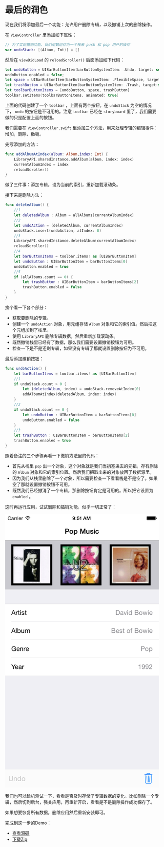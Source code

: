 # 最后的润色

现在我们将添加最后一个功能：允许用户删除专辑，以及撤销上次的删除操作。

在 `ViewController` 里添加如下属性：

```swift
// 为了实现撤销功能，我们用数组作为一个栈来 push 和 pop 用户的操作
var undoStack: [(Album, Int)] = []
```

然后在 `viewDidLoad` 的 `reloadScroller()` 后面添加如下代码：

```swift
let undoButton = UIBarButtonItem(barButtonSystemItem: .Undo, target: self, action:"undoAction")
undoButton.enabled = false;
let space = UIBarButtonItem(barButtonSystemItem: .FlexibleSpace, target:nil, action:nil)
let trashButton = UIBarButtonItem(barButtonSystemItem: .Trash, target:self, action:"deleteAlbum")
let toolbarButtonItems = [undoButton, space, trashButton]
toolbar.setItems(toolbarButtonItems, animated: true)
```

上面的代码创建了一个 `toolbar` ，上面有两个按钮，在 `undoStack` 为空的情况下， `undo` 的按钮是不可用的。注意 `toolbar` 已经在 `storyboard` 里了，我们需要做的只是配置上面的按钮。

我们需要在 `ViewController.swift` 里添加三个方法，用来处理专辑的编辑事件：增加，删除，撤销。

先写添加的方法：

```swift
func addAlbumAtIndex(album: Album,index: Int) {
    LibraryAPI.sharedInstance.addAlbum(album, index: index)
    currentAlbumIndex = index
    reloadScroller()
}
```

做了三件事：添加专辑，设为当前的索引，重新加载滚动条。

接下来是删除方法：

```swift
func deleteAlbum() {
    //1
    let deletedAlbum : Album = allAlbums[currentAlbumIndex]
    //2
    let undoAction = (deletedAlbum, currentAlbumIndex)
    undoStack.insert(undoAction, atIndex: 0)
    //3
    LibraryAPI.sharedInstance.deleteAlbum(currentAlbumIndex)
    reloadScroller()
    //4
    let barButtonItems = toolbar.items! as [UIBarButtonItem]
    let undoButton : UIBarButtonItem = barButtonItems[0]
    undoButton.enabled = true
    //5
    if (allAlbums.count == 0) {
        let trashButton : UIBarButtonItem = barButtonItems[2]
        trashButton.enabled = false
    }
}
```

挨个看一下各个部分：

- 获取要删除的专辑。
- 创建一个 `undoAction` 对象，用元组存储 `Album` 对象和它的索引值。然后把这个元组加到了栈里。
- 使用 `LibraryAPI` 删除专辑数据，然后重新加载滚动条。
- 既然撤销栈里已经有了数据，那么我们需要设置撤销按钮为可用。
- 检查一下是不是还剩专辑，如果没有专辑了那就设置删除按钮为不可用。

最后添加撤销按钮：

```swift
func undoAction() {
    let barButtonItems = toolbar.items! as [UIBarButtonItem]
    //1       
    if undoStack.count > 0 {
        let (deletedAlbum, index) = undoStack.removeAtIndex(0)
        addAlbumAtIndex(deletedAlbum, index: index)
    }
    //2       
    if undoStack.count == 0 {
        let undoButton : UIBarButtonItem = barButtonItems[0]
        undoButton.enabled = false
    }
    //3       
    let trashButton : UIBarButtonItem = barButtonItems[2]
    trashButton.enabled = true
}
```

照着备注的三个步骤再看一下撤销方法里的代码：

- 首先从栈里 `pop` 出一个对象，这个对象就是我们当初塞进去的元祖，存有删除的 `Album` 对象和它的索引位置。然后我们把取出来的对象放回了数据源里。
- 因为我们从栈里删除了一个对象，所以需要检查一下看看栈是不是空了。如果空了那就设置撤销按钮不可用。
- 既然我们已经撤消了一个专辑，那删除按钮肯定是可用的。所以把它设置为 `enabled` 。

这时再运行应用，试试删除和插销功能，似乎一切正常了：

![](../images/swiftDesignPattern3.png)

我们也可以趁机测试一下，看看是否及时存储了专辑数据的变化。比如删除一个专辑，然后切到后台，强关应用，再重新开启，看看是不是删除操作成功保存了。

如果想要恢复所有数据，删除应用然后重新安装即可。

完成到这一步的Demo：

- [查看源码](https://github.com/yourtion/SwiftDesignPatterns-Demo1/tree/FinalTouches) 
- [下载Zip](https://github.com/yourtion/SwiftDesignPatterns-Demo1/archive/FinalTouches.zip)
